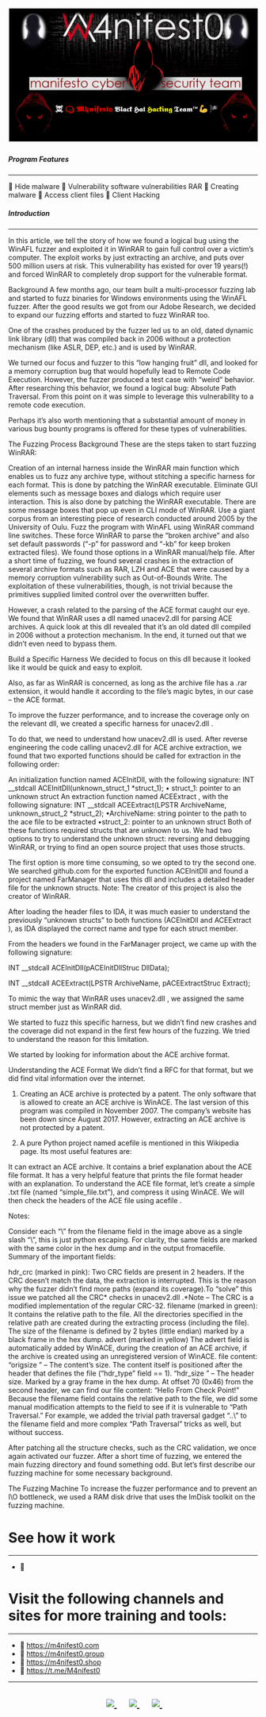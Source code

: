 # ![Locations](https://github.com/M4nifest0/M4nifest0_WhatsApp/blob/master/s.png) 

##### Program Features
----------------------
📌 Hide malware
📌 Vulnerability software vulnerabilities RAR
📌 Creating malware
📌 Access client files
📌  Client Hacking



##### Introduction
----------------------
In this article, we tell the story of how we found a logical bug using the WinAFL fuzzer and exploited it in WinRAR to gain full control over a victim’s computer. The exploit works by just extracting an archive, and puts over 500 million users at risk. This vulnerability has existed for over 19 years(!) and forced WinRAR to completely drop support for the vulnerable format.

Background
A few months ago, our team built a multi-processor fuzzing lab and started to fuzz binaries for Windows environments using the WinAFL fuzzer. After the good results we got from our Adobe Research, we decided to expand our fuzzing efforts and started to fuzz WinRAR too.

One of the crashes produced by the fuzzer led us to an old, dated dynamic link library (dll) that was compiled back in 2006 without a protection mechanism (like ASLR, DEP, etc.) and is used by WinRAR.

We turned our focus and fuzzer to this “low hanging fruit” dll, and looked for a memory corruption bug that would hopefully lead to Remote Code Execution.
However, the fuzzer produced a test case with “weird” behavior. After researching this behavior, we found a logical bug: Absolute Path Traversal. From this point on it was simple to leverage this vulnerability to a remote code execution.

Perhaps it’s also worth mentioning that a substantial amount of money in various bug bounty programs is offered for these types of vulnerabilities.

The Fuzzing Process Background
These are the steps taken to start fuzzing WinRAR:

Creation of an internal harness inside the WinRAR main function which enables us to fuzz any archive type, without stitching a specific harness for each format. This is done by patching the WinRAR executable.
Eliminate GUI elements such as message boxes and dialogs which require user interaction. This is also done by patching the WinRAR executable.
There are some message boxes that pop up even in CLI mode of WinRAR.
Use a giant corpus from an interesting piece of research conducted around 2005 by the University of Oulu.
Fuzz the program with WinAFL using WinRAR command line switches. These force WinRAR to parse the “broken archive” and also set default passwords (“-p” for password and “-kb” for keep broken extracted files). We found those options in a WinRAR manual/help file.
After a short time of fuzzing, we found several crashes in the extraction of several archive formats such as RAR, LZH and ACE that were caused by a memory corruption vulnerability such as Out-of-Bounds Write. The exploitation of these vulnerabilities, though, is not trivial because the primitives supplied limited control over the overwritten buffer.

However, a crash related to the parsing of the ACE format caught our eye. We found that WinRAR uses a dll named unacev2.dll for parsing ACE archives. A quick look at this dll revealed that it’s an old dated dll compiled in 2006 without a protection mechanism. In the end, it turned out that we didn’t even need to bypass them.

Build a Specific Harness
We decided to focus on this dll because it looked like it would be quick and easy to exploit.

Also, as far as WinRAR is concerned, as long as the archive file has a .rar extension, it would handle it according to the file’s magic bytes, in our case – the ACE format.

To improve the fuzzer performance, and to increase the coverage only on the relevant dll, we created a specific harness for unacev2.dll .

To do that, we need to understand how unacev2.dll is used. After reverse engineering the code calling unacev2.dll for ACE archive extraction, we found that two exported functions should be called for extraction in the following order:

An initialization function named ACEInitDll, with the following signature:
INT __stdcall ACEInitDll(unknown_struct_1 *struct_1);
• struct_1: pointer to an unknown struct
An extraction function named ACEExtract , with the following signature:
INT __stdcall ACEExtract(LPSTR ArchiveName, unknown_struct_2 *struct_2);
•ArchiveName: string pointer to the path to the ace file to be extracted
•struct_2: pointer to an unknown struct
Both of these functions required structs that are unknown to us. We had two options to try to understand the unknown struct: reversing and debugging WinRAR, or trying to find an open source project that uses those structs.

The first option is more time consuming, so we opted to try the second one. We searched github.com for the exported function ACEInitDll
and found a project named FarManager that uses this dll and includes a detailed header file for the unknown structs.
Note: The creator of this project is also the creator of WinRAR.

After loading the header files to IDA, it was much easier to understand the previously “unknown structs” to both functions (ACEInitDll and ACEExtract ),  as IDA displayed the correct name and type for each struct member.

From the headers we found in the FarManager project, we came up with the following signature:

INT __stdcall ACEInitDll(pACEInitDllStruc DllData);

INT __stdcall ACEExtract(LPSTR ArchiveName, pACEExtractStruc Extract);

To mimic the way that WinRAR uses unacev2.dll , we assigned the same struct member just as WinRAR did.

We started to fuzz this specific harness, but we didn’t find new crashes and the coverage did not expand in the first few hours of the fuzzing. We tried to understand the reason for this limitation.

We started by looking for information about the ACE archive format.

Understanding the ACE Format
We didn’t find a RFC for that format, but we did find vital information over the internet.

1. Creating an ACE archive is protected by a patent. The only software that is allowed to create an ACE archive is WinACE. The last version of this program was compiled in November 2007. The company’s website has been down since August 2017. However, extracting an ACE archive is not protected by a patent.

2. A pure Python project named acefile is mentioned in this Wikipedia page. Its most useful features are:

It can extract an ACE archive.
It contains a brief explanation about the ACE file format.
It has a very helpful feature that prints the file format header with an explanation.
To understand the ACE file format, let’s create a simple .txt file (named “simple_file.txt”), and compress it using WinACE. We will then check the headers of the ACE file using acefile .

Notes:

Consider each “\\” from the filename field in the image above as a single slash “\”, this is just python escaping.
For clarity, the same fields are marked with the same color in the hex dump and in the output fromacefile.
Summary of the important fields:

hdr_crc (marked in pink):
Two CRC fields are present in 2 headers. If the CRC doesn’t match the data, the extraction
is interrupted. This is the reason why the fuzzer didn’t find more paths (expand its coverage).To “solve” this issue we patched all the CRC* checks in unacev2.dll .*Note – The CRC is a modified implementation of the regular CRC-32.
filename (marked in green):
It contains the relative path to the file. All the directories specified in the relative path are created during the extracting process (including the file). The size of the filename is defined by 2 bytes (little endian) marked by a black frame in the hex dump.
advert (marked in yellow)
The advert field is automatically added by WinACE, during the creation of an ACE archive, if the archive is created using an unregistered version of WinACE.
file content:
“origsize ” – The content’s size. The content itself is positioned after the header that defines the file (“hdr_type” field == 1).
“hdr_size ” – The header size. Marked by a gray frame in the hex dump.
At offset 70 (0x46) from the second header, we can find our file content: “Hello From Check Point!”
Because the filename field contains the relative path to the file, we did some manual modification attempts to the field to see if it is vulnerable to “Path Traversal.”
For example, we added the trivial path traversal gadget “\..\” to the filename field and more complex “Path Traversal” tricks as well, but without success.

After patching all the structure checks, such as the CRC validation, we once again activated our fuzzer. After a short time of fuzzing, we entered the main fuzzing directory and found something odd. But let’s first describe our fuzzing machine for some necessary background.

The Fuzzing Machine
To increase the fuzzer performance and to prevent an I\O bottleneck, we used a RAM disk drive that uses the ImDisk toolkit on the fuzzing machine.


# See how it work 
----------------------
- 🤡  

# Visit the following channels and sites for more training and tools:
----------------------
- 🔞 https://m4nifest0.com
- 🔞 https://m4nifest0.group
- 🔞 https://m4nifest0.shop
- 🔞 https://t.me/M4nifest0

----------------------

<h2>
<p align="center">	
</a>&nbsp;&nbsp;&nbsp;&nbsp;
	<a href="https://t.me/M4nifest0">
		<img src="https://img.shields.io/badge/Telegram-%23000000.svg?&style=for-the-badge&logo=Telegram&logoColor=white" />
	</a>&nbsp;&nbsp;&nbsp;&nbsp;
	<a href="https://twitter.com/_M4nifest0_">
		<img src="https://img.shields.io/badge/twitter-%231DA1F2.svg?&style=for-the-badge&logo=twitter&logoColor=white" />
	</a>&nbsp;&nbsp;&nbsp;&nbsp;
	<a href="https://m4nifest0.com">
		<img src="https://img.shields.io/badge/WebSite-%234A154B.svg?&style=for-the-badge&logo=slack&logoColor=white" />
	</a>&nbsp;&nbsp;&nbsp;&nbsp;
</p>
